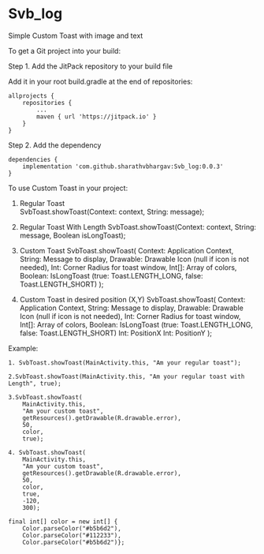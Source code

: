 # Svb_log

Simple Custom Toast with image and text

To get a Git project into your build:

Step 1. Add the JitPack repository to your build file

Add it in your root build.gradle at the end of repositories:

	allprojects {
		repositories {
			...
			maven { url 'https://jitpack.io' }
		}
	}
  
Step 2. Add the dependency

	dependencies {
	 	implementation 'com.github.sharathvbhargav:Svb_log:0.0.3'
	}
	
To use Custom Toast in your project:
1. Regular Toast	
	SvbToast.showToast(Context: context, String: message);
		
2. Regular Toast With Length
	SvbToast.showToast(Context: context, String: message, Boolean isLongToast);

3. Custom Toast
	SvbToast.showToast(
		Context: Application Context,
		String: Message to display,
		Drawable: Drawable Icon (null if icon is not needed),
		Int: Corner Radius for toast window,
		Int[]: Array of colors,
		Boolean: IsLongToast (true: Toast.LENGTH_LONG, false: Toast.LENGTH_SHORT) 
	);
	
4. Custom Toast in desired position (X,Y)
	SvbToast.showToast(
		Context: Application Context,
		String: Message to display,
		Drawable: Drawable Icon (null if icon is not needed),
		Int: Corner Radius for toast window,
		Int[]: Array of colors,
		Boolean: IsLongToast (true: Toast.LENGTH_LONG, false: Toast.LENGTH_SHORT) 
		Int: PositionX
		Int: PositionY
	);
		
Example:

	1. SvbToast.showToast(MainActivity.this, "Am your regular toast");
	
	2.SvbToast.showToast(MainActivity.this, "Am your regular toast with Length", true);

	3.SvbToast.showToast(
		MainActivity.this,
		"Am your custom toast",
		getResources().getDrawable(R.drawable.error),
		50,
		color,
		true);
		
	4. SvbToast.showToast(
		MainActivity.this,
		"Am your custom toast",
		getResources().getDrawable(R.drawable.error),
		50,
		color,
		true,
		-120,
		300);
		
	final int[] color = new int[] {
		Color.parseColor("#b5b6d2"),
		Color.parseColor("#112233"),
		Color.parseColor("#b5b6d2")};
